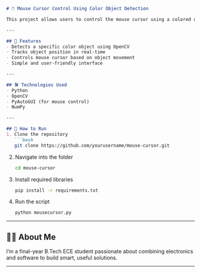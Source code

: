 

````markdown
# 🖱️ Mouse Cursor Control Using Color Object Detection

This project allows users to control the mouse cursor using a colored object (like a red or blue marker) tracked through a webcam. It uses computer vision techniques to detect the object and map its movement to control the mouse in real-time.

---

## 🚀 Features
- Detects a specific color object using OpenCV
- Tracks object position in real-time
- Controls mouse cursor based on object movement
- Simple and user-friendly interface

---

## 🛠️ Technologies Used
- Python
- OpenCV
- PyAutoGUI (for mouse control)
- NumPy

---

## 📘 How to Run
1. Clone the repository  
   ```bash
   git clone https://github.com/yourusername/mouse-cursor.git
````

2. Navigate into the folder

   ```bash
   cd mouse-cursor
   ```

3. Install required libraries

   ```bash
   pip install -r requirements.txt
   ```

4. Run the script

   ```bash
   python mousecursor.py
   ```

---

## 🙋‍♀️ About Me

I’m a final-year B.Tech ECE student passionate about combining electronics and software to build smart, useful solutions.

---



